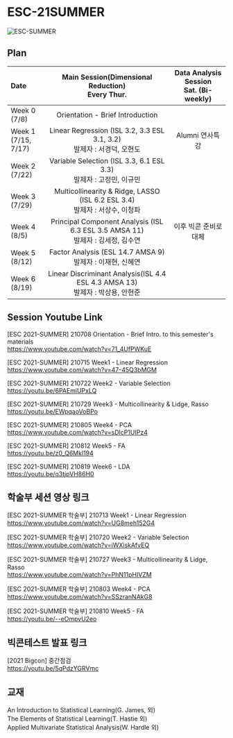 # ESC-21SUMMER
![ESC-SUMMER](https://user-images.githubusercontent.com/56993675/124572539-ac6f7600-de83-11eb-9264-110f7dbc3968.png)

## Plan
| Date | Main Session(Dimensional Reduction) <br> Every Thur.| Data Analysis Session <br> Sat. (Bi-weekly) |
|:-------|:-----------------------:|:---------------------:|
|Week 0<br/>(7/8)| Orientation - Brief Introduction ||
|Week 1<br/>(7/15, 7/17)| Linear Regression (ISL 3.2, 3.3 ESL 3.1, 3.2)<br/> 발제자 : 서경덕, 오현도 |Alumni 연사특강|
|Week 2<br/>(7/22)| Variable Selection (ISL 3.3, 6.1 ESL 3.3)<br/> 발제자 : 고정민, 이규민 ||
|Week 3<br/>(7/29)| Multicollinearity & Ridge, LASSO (ISL 6.2 ESL 3.4)<br/> 발제자 : 서상수, 이청파 ||
|Week 4<br/>(8/5)| Principal Component Analysis (ISL 6.3 ESL 3.5 AMSA 11)<br/> 발제자 : 김세정, 김수연 |이후 빅콘 준비로 대체|
|Week 5<br/>(8/12)| Factor Analysis (ESL 14.7 AMSA 9)<br/> 발제자 : 이재현, 신혜연 ||
|Week 6<br/>(8/19)| Linear Discriminant Analysis(ISL 4.4 ESL 4.3 AMSA 13)<br/> 발제자 : 박상용, 안현준 ||


## Session Youtube Link
[ESC 2021-SUMMER] 210708 Orientation - Brief Intro. to this semester's materials  
https://www.youtube.com/watch?v=71_4UfPWKuE

[ESC 2021-SUMMER] 210715 Week1 - Linear Regression  
https://www.youtube.com/watch?v=47-45Q3bMGM  

[ESC 2021-SUMMER] 210722 Week2 - Variable Selection  
https://youtu.be/6PAEmiUPxLQ  

[ESC 2021-SUMMER] 210729 Week3 - Multicollinearity & Lidge, Rasso  
https://youtu.be/EWpqaoVoBPo  

[ESC 2021-SUMMER] 210805 Week4 - PCA  
https://www.youtube.com/watch?v=sDlcP1UIPz4  

[ESC 2021-SUMMER] 210812 Week5 - FA  
https://youtu.be/z0_Q6Mkl194  

[ESC 2021-SUMMER] 210819 Week6 - LDA  
https://youtu.be/o3tjpVH86H0


## 학술부 세션 영상 링크
[ESC 2021-SUMMER 학술부]  210713 Week1 - Linear Regression  
https://www.youtube.com/watch?v=UG8meh152G4  

[ESC 2021-SUMMER 학술부]  210720 Week2 - Variable Selection  
https://www.youtube.com/watch?v=iWXiskAfvEQ  

[ESC 2021-SUMMER 학술부]  210727 Week3 - Multicollinearity & Lidge, Rasso  
https://www.youtube.com/watch?v=PhN11pHIVZM  

[ESC 2021-SUMMER 학술부]  210803 Week4 - PCA  
https://www.youtube.com/watch?v=SSzranNAkG8  

[ESC 2021-SUMMER 학술부]  210810 Week5 - FA  
https://youtu.be/--eOmpvU2eo  

## 빅콘테스트 발표 링크  
[2021 Bigcon] 중간점검  
https://youtu.be/5qPdzYGRVmc  


## 교재
An Introduction to Statistical Learning(G. James, 외)  
The Elements of Statistical Learning(T. Hastie 외)  
Applied Multivariate Statistical Analysis(W. Hardle 외)  
